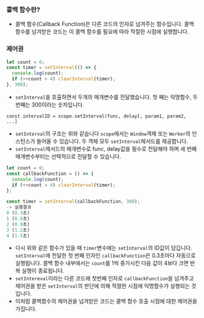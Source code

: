 ### 콜백 함수란?
- 콜백 함수(Callback Function)은 다른 코드의 인자로 넘겨주는 함수입니다. 콜백 함수를 넘겨받은 코드는 이 콜백 함수를 필요에 따라 적절한 시점에 실행합니다.
### 제어권
```javascript
let count = 0;
const timer = setInterval(() => {
  console.log(count);
  if (++count > 4) clearInterval(timer);
}, 300);
```
- ```setInterval```을 호출하면서 두개의 매개변수를 전달했습니다. 첫 째는 익명함수, 두 번째는 300이라는 숫자입니다.

```const intervalID = scope.setInterval(func, delay[, param1, param2, ...]``` 
- ```setInterval```의 구조는 위와 같습니다 ```scope```에서는 ```Window```객체 또는 ```Worker```의 인스턴스가 들어올 수 있습니다. 두 객체 모두 ```setInterval```메서드를 제공합니다. 
- ```setInterval```메서드의 매개변수로 func, delay값을 필수로 전달해야 하며 세 번째 매개변수부터는 선택적으로 전달할 수 있습니다.
```javascript
let count = 0;
const callbackFunction = () => {
  console.log(count);
  if (++count > 4) clearInterval(timer);
};

const timer = setInterval(callbackFunction, 300);
-> 실행결과
0 (0.3초)
1 (0.6초)
2 (0.9초)
3 (1.2초)
4 (1.5초)
```
- 다시 위와 같은 함수가 있을 때 ```timer```변수에는 ```setInterval```의 ID값이 담깁니다. ```setInterval```에 전달한 첫 번째 인자인 ```callbackFunction```은 0.3초마다 자동으로 실행됩니다. 콜백 함수 내부에서는 ```count```를 1씩 증가시킨 다음 값이 4보다 크면 반복 실행이 종료됩니다.
- ```setIntereval```이라는 다른 코드에 첫번째 인자로 ```callbackFunction```을 넘겨주고 제어권을 받은 ```setInterval```의 판단에 의해 적절한 시점에 익명함수가 실행되는 것입니다.
- 이처럼 콜백함수의 제어권을 넘겨받은 코드는 콜백 함수 호출 시점에 대한 제어권을 가집니다.
